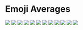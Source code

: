 # Emoji Averages

![](https://raw.githubusercontent.com/josephwilk/emoji_averages/master/imgs/activity.png)
![](https://raw.githubusercontent.com/josephwilk/emoji_averages/master/imgs/animals.png)
![](https://raw.githubusercontent.com/josephwilk/emoji_averages/master/imgs/clothing.png)
![](https://raw.githubusercontent.com/josephwilk/emoji_averages/master/imgs/flags.png)
![](https://raw.githubusercontent.com/josephwilk/emoji_averages/master/imgs/food-drink.png)
![](https://raw.githubusercontent.com/josephwilk/emoji_averages/master/imgs/hand-gestures.png)
![](https://raw.githubusercontent.com/josephwilk/emoji_averages/master/imgs/nature.png)
![](https://raw.githubusercontent.com/josephwilk/emoji_averages/master/imgs/objects.png)
![](https://raw.githubusercontent.com/josephwilk/emoji_averages/master/imgs/people.png)
![](https://raw.githubusercontent.com/josephwilk/emoji_averages/master/imgs/smiley.png)
![](https://raw.githubusercontent.com/josephwilk/emoji_averages/master/imgs/symbols.png)
![](https://raw.githubusercontent.com/josephwilk/emoji_averages/master/imgs/travel-places.png)
